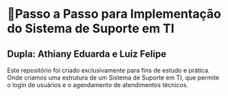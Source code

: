 <h1>📌Passo a Passo para Implementação do Sistema de Suporte em TI</h1>
<h2>Dupla: Athiany Eduarda e Luiz Felipe</h2>

<p>Este repositório foi criado exclusivamente para fins de estudo e prática. Onde criamos uma estrutura de um Sistema de Suporte em TI, que permite o login de usuários e o agendamento de atendimentos técnicos.</p>
